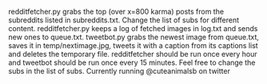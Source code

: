 redditfetcher.py grabs the top (over x=800 karma) posts from the subreddits listed in subreddits.txt. Change the list of subs for different content.
redditfetcher.py keeps a log of fetched images in log.txt and sends new ones to queue.txt.
tweetbot.py grabs the newest image from queue.txt, saves it in temp/nextimage.jpg, tweets it with a caption from its captions list and deletes the temporary file. 
redditfetcher should be run once every hour and tweetbot should be run once every 15 minutes.
Feel free to change the subs in the list of subs.
Currently running @cuteanimalsb on twitter
